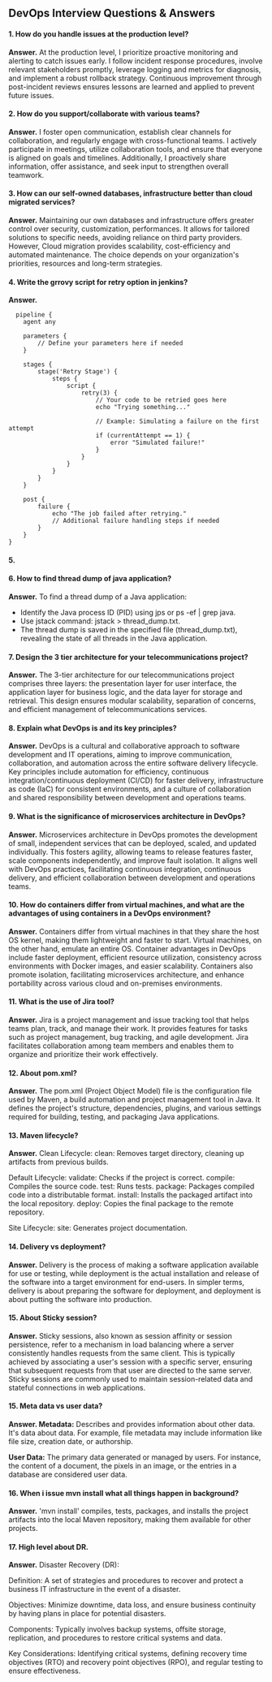 ## DevOps Interview Questions & Answers

#### 1. How do you handle issues at the production level?

**Answer.** At the production level, I prioritize proactive monitoring and alerting to catch issues early. I follow incident response procedures, involve relevant stakeholders promptly, leverage logging and metrics for diagnosis, and implement a robust rollback strategy. Continuous improvement through post-incident reviews ensures lessons are learned and applied to prevent future issues.

#### 2. How do you support/collaborate with various teams? 

**Answer.** I foster open communication, establish clear channels for collaboration, and regularly engage with cross-functional teams. I actively participate in meetings, utilize collaboration tools, and ensure that everyone is aligned on goals and timelines. Additionally, I proactively share information, offer assistance, and seek input to strengthen overall teamwork.

#### 3. How can our self-owned databases, infrastructure better than cloud migrated services?

**Answer.** Maintaining our own databases and infrastructure offers greater control over security, customization, performances. It allows for tailored solutions to specific needs, avoiding reliance on third party providers. However, Cloud migration provides scalability, cost-efficiency and automated maintenance. The choice depends on your organization's priorities, resources and long-term strategies.

#### 4. Write the grrovy script for retry option in jenkins?
**Answer.** 
```
  pipeline {
    agent any

    parameters {
        // Define your parameters here if needed
    }

    stages {
        stage('Retry Stage') {
            steps {
                script {
                    retry(3) {
                        // Your code to be retried goes here
                        echo "Trying something..."
                        
                        // Example: Simulating a failure on the first attempt
                        if (currentAttempt == 1) {
                            error "Simulated failure!"
                        }
                    }
                }
            }
        }
    }

    post {
        failure {
            echo "The job failed after retrying."
            // Additional failure handling steps if needed
        }
    }
}
```
#### 5. 

#### 6. How to find thread dump of java application?
**Answer.** To find a thread dump of a Java application:
- Identify the Java process ID (PID) using jps or ps -ef | grep java.
- Use jstack command: jstack <PID> > thread_dump.txt.
- The thread dump is saved in the specified file (thread_dump.txt), revealing the state of all threads in the Java application.

#### 7. Design the 3 tier architecture for your telecommunications project?
**Answer.** The 3-tier architecture for our telecommunications project comprises three layers: the presentation layer for user interface, the application layer for business logic, and the data layer for storage and retrieval. This design ensures modular scalability, separation of concerns, and efficient management of telecommunications services.

#### 8. Explain what DevOps is and its key principles?
**Answer.** DevOps is a cultural and collaborative approach to software development and IT operations, aiming to improve communication, collaboration, and automation across the entire software delivery lifecycle. Key principles include automation for efficiency, continuous integration/continuous deployment (CI/CD) for faster delivery, infrastructure as code (IaC) for consistent environments, and a culture of collaboration and shared responsibility between development and operations teams.

#### 9. What is the significance of microservices architecture in DevOps?
**Answer.** Microservices architecture in DevOps promotes the development of small, independent services that can be deployed, scaled, and updated individually. This fosters agility, allowing teams to release features faster, scale components independently, and improve fault isolation. It aligns well with DevOps practices, facilitating continuous integration, continuous delivery, and efficient collaboration between development and operations teams.

#### 10. How do containers differ from virtual machines, and what are the advantages of using containers in a DevOps environment?
**Answer.** Containers differ from virtual machines in that they share the host OS kernel, making them lightweight and faster to start. Virtual machines, on the other hand, emulate an entire OS. Container advantages in DevOps include faster deployment, efficient resource utilization, consistency across environments with Docker images, and easier scalability. Containers also promote isolation, facilitating microservices architecture, and enhance portability across various cloud and on-premises environments.

#### 11. What is the use of Jira tool?
**Answer.** Jira is a project management and issue tracking tool that helps teams plan, track, and manage their work. It provides features for tasks such as project management, bug tracking, and agile development. Jira facilitates collaboration among team members and enables them to organize and prioritize their work effectively.

#### 12. About pom.xml?
**Answer.** The pom.xml (Project Object Model) file is the configuration file used by Maven, a build automation and project management tool in Java. It defines the project's structure, dependencies, plugins, and various settings required for building, testing, and packaging Java applications.

#### 13. Maven lifecycle? 
**Answer.** Clean Lifecycle:
clean: Removes target directory, cleaning up artifacts from previous builds.

Default Lifecycle:
validate: Checks if the project is correct.
compile: Compiles the source code.
test: Runs tests.
package: Packages compiled code into a distributable format.
install: Installs the packaged artifact into the local repository.
deploy: Copies the final package to the remote repository.

Site Lifecycle:
site: Generates project documentation.

#### 14. Delivery vs deployment?
**Answer.** Delivery is the process of making a software application available for use or testing, while deployment is the actual installation and release of the software into a target environment for end-users. In simpler terms, delivery is about preparing the software for deployment, and deployment is about putting the software into production.

#### 15. About Sticky session?
**Answer.** Sticky sessions, also known as session affinity or session persistence, refer to a mechanism in load balancing where a server consistently handles requests from the same client. This is typically achieved by associating a user's session with a specific server, ensuring that subsequent requests from that user are directed to the same server. Sticky sessions are commonly used to maintain session-related data and stateful connections in web applications.

#### 15. Meta data vs user data?
**Answer. Metadata:** Describes and provides information about other data. It's data about data. For example, file metadata may include information like file size, creation date, or authorship.

**User Data:** The primary data generated or managed by users. For instance, the content of a document, the pixels in an image, or the entries in a database are considered user data.

#### 16. When i issue mvn install what all things happen in background?
**Answer.** 'mvn install' compiles, tests, packages, and installs the project artifacts into the local Maven repository, making them available for other projects.

#### 17. High level about DR.
**Answer.** Disaster Recovery (DR):

Definition: A set of strategies and procedures to recover and protect a business IT infrastructure in the event of a disaster.

Objectives: Minimize downtime, data loss, and ensure business continuity by having plans in place for potential disasters.

Components: Typically involves backup systems, offsite storage, replication, and procedures to restore critical systems and data.

Key Considerations: Identifying critical systems, defining recovery time objectives (RTO) and recovery point objectives (RPO), and regular testing to ensure effectiveness.
